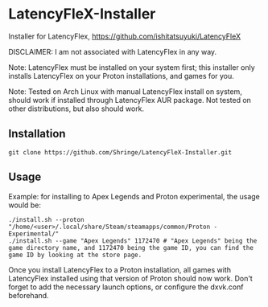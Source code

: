# LatencyFleX-Installer
Installer for LatencyFlex, https://github.com/ishitatsuyuki/LatencyFleX

DISCLAIMER: I am not associated with LatencyFlex in any way.

Note: LatencyFlex must be installed on your system first; this installer only installs LatencyFlex on your Proton installations, and games for you.

Note: Tested on Arch Linux with manual LatencyFlex install on system, should work if installed through LatencyFlex AUR package. Not tested on other distributions, but also should work.
## Installation
```git clone https://github.com/Shringe/LatencyFleX-Installer.git```

## Usage
Example: for installing to Apex Legends and Proton experimental, the usage would be:
```
./install.sh --proton "/home/<user>/.local/share/Steam/steamapps/common/Proton - Experimental/"
./install.sh --game "Apex Legends" 1172470 # "Apex Legends" being the game directory name, and 1172470 being the game ID, you can find the game ID by looking at the store page.
```
Once you install LatencyFlex to a Proton installation, all games with LatencyFlex installed using that version of Proton should now work.
Don't forget to add the necessary launch options, or configure the dxvk.conf beforehand.
